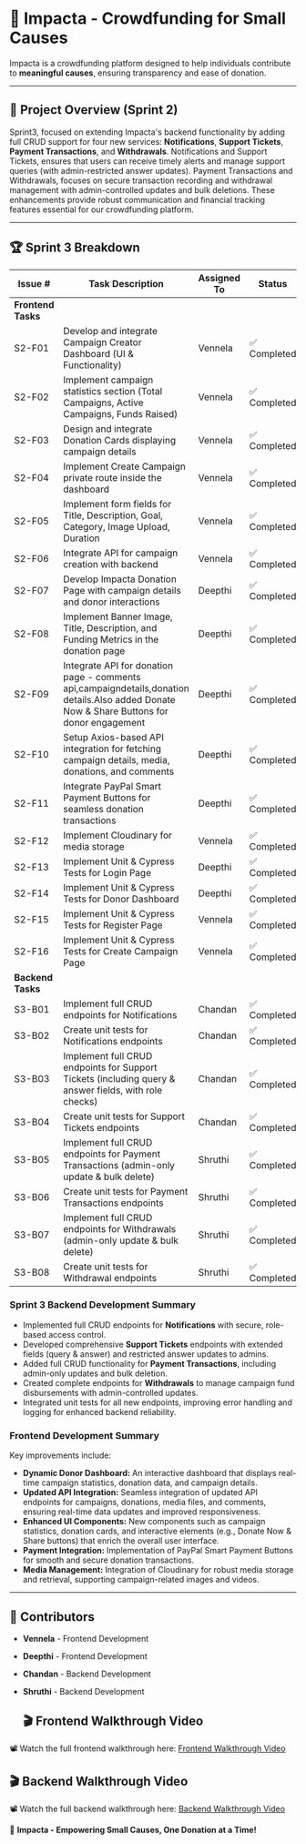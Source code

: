 # 🌟 Impacta - Crowdfunding for Small Causes
 
 Impacta is a crowdfunding platform designed to help individuals contribute to **meaningful causes**, ensuring transparency and ease of donation.
 
 ---
 
 ## 🚀 Project Overview (Sprint 2)
 
Sprint3, focused on extending Impacta's backend functionality by adding full CRUD support for four new services: **Notifications**, **Support Tickets**, **Payment Transactions**, and **Withdrawals**. Notifications and Support Tickets, ensures that users can receive timely alerts and manage support queries (with admin-restricted answer updates). Payment Transactions and Withdrawals, focuses on secure transaction recording and withdrawal management with admin-controlled updates and bulk deletions. These enhancements provide robust communication and financial tracking features essential for our crowdfunding platform.
 
 
 ---
 
 
 ## 🏆 Sprint 3 Breakdown
 
 | Issue # | Task Description                                                                                                  | Assigned To         | Status        |
 |---------|-------------------------------------------------------------------------------------------------------------------|---------------------|---------------|
 | **Frontend Tasks** |                                                                                                  |                     |               |
 | S2-F01  | Develop and integrate Campaign Creator Dashboard (UI & Functionality)                                              | Vennela             | ✅ Completed  |
 | S2-F02  | Implement campaign statistics section (Total Campaigns, Active Campaigns, Funds Raised)                            | Vennela             | ✅ Completed  |
 | S2-F03  | Design and integrate Donation Cards displaying campaign details                                                    | Vennela             | ✅ Completed  |
 | S2-F04  | Implement Create Campaign private route inside the dashboard                                                       | Vennela             | ✅ Completed  |
 | S2-F05  | Implement form fields for Title, Description, Goal, Category, Image Upload, Duration                               | Vennela             | ✅ Completed  |
 | S2-F06  | Integrate API for campaign creation with backend                                                                   | Vennela             | ✅ Completed  |
 | S2-F07  | Develop Impacta Donation Page with campaign details and donor interactions                                         | Deepthi             | ✅ Completed  |
 | S2-F08  | Implement Banner Image, Title, Description, and Funding Metrics in the donation page                               | Deepthi             | ✅ Completed  |
 | S2-F09  | Integrate API for donation page - comments api,campaigndetails,donation details.Also added Donate Now & Share Buttons for donor engagement | Deepthi             | ✅ Completed  |
 | S2-F10  | Setup Axios-based API integration for fetching campaign details, media, donations, and comments                    | Deepthi             | ✅ Completed  |
 | S2-F11  | Integrate PayPal Smart Payment Buttons for seamless donation transactions                                          | Deepthi             | ✅ Completed  |
 | S2-F12  | Implement Cloudinary for media storage                                                                             | Vennela             | ✅ Completed  |
 | S2-F13  | Implement Unit & Cypress Tests for Login Page                                                                      | Deepthi             | ✅ Completed  |
 | S2-F14 | Implement Unit & Cypress Tests for Donor Dashboard                                                                  | Deepthi             | ✅ Completed  |
 | S2-F15  | Implement Unit & Cypress Tests for Register Page                                                                   | Vennela             | ✅ Completed  |
 | S2-F16  | Implement Unit & Cypress Tests for Create Campaign Page                                                            | Vennela             | ✅ Completed  |
 | **Backend Tasks**  |                                                                                                  |                     |               |
 | S3-B01      | Implement full CRUD endpoints for Notifications                                                            | Chandan         | ✅ Completed  |
| S3-B02      | Create unit tests for Notifications endpoints                                                              | Chandan         | ✅ Completed  |
| S3-B03      | Implement full CRUD endpoints for Support Tickets (including query & answer fields, with role checks)       | Chandan         | ✅ Completed  |
| S3-B04      | Create unit tests for Support Tickets endpoints                                                            | Chandan         | ✅ Completed  |
| S3-B05      | Implement full CRUD endpoints for Payment Transactions (admin-only update & bulk delete)                     | Shruthi         | ✅ Completed  |
| S3-B06      | Create unit tests for Payment Transactions endpoints                                                       | Shruthi         | ✅ Completed  |
| S3-B07      | Implement full CRUD endpoints for Withdrawals (admin-only update & bulk delete)                             | Shruthi         | ✅ Completed  |
| S3-B08      | Create unit tests for Withdrawal endpoints                                                                 | Shruthi         | ✅ Completed  |
 
 
### Sprint 3 Backend Development Summary

- Implemented full CRUD endpoints for **Notifications** with secure, role-based access control.
- Developed comprehensive **Support Tickets** endpoints with extended fields (query & answer) and restricted answer updates to admins.
- Added full CRUD functionality for **Payment Transactions**, including admin-only updates and bulk deletion.
- Created complete endpoints for **Withdrawals** to manage campaign fund disbursements with admin-controlled updates.
- Integrated unit tests for all new endpoints, improving error handling and logging for enhanced backend reliability.
 
 
 ### Frontend Development Summary
 
 Key improvements include:
 
 - **Dynamic Donor Dashboard:** An interactive dashboard that displays real-time campaign statistics, donation data, and campaign details.
 - **Updated API Integration:** Seamless integration of updated API endpoints for campaigns, donations, media files, and comments, ensuring real-time data updates and improved responsiveness.
 - **Enhanced UI Components:** New components such as campaign statistics, donation cards, and interactive elements (e.g., Donate Now & Share buttons) that enrich the overall user interface.
 - **Payment Integration:** Implementation of PayPal Smart Payment Buttons for smooth and secure donation transactions.
 - **Media Management:** Integration of Cloudinary for robust media storage and retrieval, supporting campaign-related images and videos.
 
 
 ---
 
 ## 👥 Contributors
 
 - **Vennela** - Frontend Development
 - **Deepthi** - Frontend Development
 - **Chandan** - Backend Development
 - **Shruthi** - Backend Development
 
   ## 🎬 Frontend Walkthrough Video
 📽️ Watch the full frontend walkthrough here: [Frontend Walkthrough Video](https://youtu.be/Rl5WHgtAUi4)
 
 ## 🎬 Backend Walkthrough Video
 📽️ Watch the full backend walkthrough here: [Backend Walkthrough Video](https://www.youtube.com/watch?v=25DhEfzo-fY)
 
 
 🚀 **Impacta - Empowering Small Causes, One Donation at a Time!**
